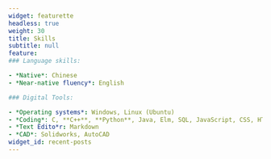 ```yaml
---
widget: featurette
headless: true
weight: 30
title: Skills
subtitle: null
feature:
### Language skills:

- *Native*: Chinese
- *Near-native fluency*: English

### Digital Tools:

- *Operating systems*: Windows, Linux (Ubuntu)
- *Coding*: C, **C++**, **Python**, Java, Elm, SQL, JavaScript, CSS, HTML, Git, Tex
- *Text Edito*r: Markdown
- *CAD*: Solidworks, AutoCAD
widget_id: recent-posts
---
```

